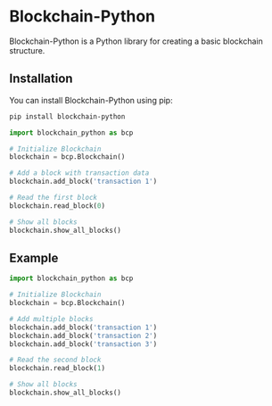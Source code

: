 # Blockchain-Python

Blockchain-Python is a Python library for creating a basic blockchain structure.

## Installation

You can install Blockchain-Python using pip:

```bash
pip install blockchain-python
```


```python
import blockchain_python as bcp

# Initialize Blockchain
blockchain = bcp.Blockchain()

# Add a block with transaction data
blockchain.add_block('transaction 1')

# Read the first block
blockchain.read_block(0)

# Show all blocks
blockchain.show_all_blocks()
```

## Example

```python
import blockchain_python as bcp

# Initialize Blockchain
blockchain = bcp.Blockchain()

# Add multiple blocks
blockchain.add_block('transaction 1')
blockchain.add_block('transaction 2')
blockchain.add_block('transaction 3')

# Read the second block
blockchain.read_block(1)

# Show all blocks
blockchain.show_all_blocks()
```

